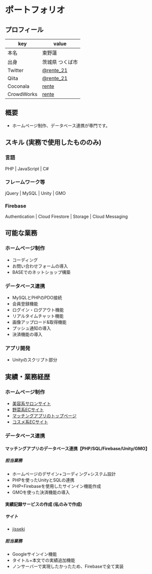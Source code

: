 # ポートフォリオ

## プロフィール

|key|value|
|----|----|
|本名|東野蓮|
|出身|茨城県 つくば市|
|Twitter|[@rente_21](https://twitter.com/rente_21)|
|Qiita|[@rente_21](https://qiita.com/rente_21)|
|Coconala|[rente](https://profile.coconala.com/users/1555261)|
|CrowdWorks|[rente](https://crowdworks.jp/public/employees/3099420?ref=mypage_nav1_account)|

## 概要

- ホームページ制作、データベース連携が専門です。

## スキル (実務で使用したもののみ)

### 言語

PHP | JavaScript | C#

### フレームワーク等

jQuery | MySQL | Unity | GMO

### Firebase

Authentication | Cloud Firestore | Storage | Cloud Messaging

## 可能な業務

### ホームページ制作
- コーディング
- お問い合わせフォームの導入
- BASEでのネットショップ構築

### データベース連携
- MySQLとPHPのPDO接続
- 会員登録機能
- ログイン・ログアウト機能
- リアルタイムチャット機能
- 画像アップロード&取得機能
- プッシュ通知の導入
- 決済機能の導入

### アプリ開発
- Unityのスクリプト部分

## 実績・業務経歴

### ホームページ制作

- [美容系サロンサイト](https://charm-plus.tokyo)
- [野菜系ECサイト](https://vezima.buyshop.jp)
- [マッチングアプリのトップページ](https://paypapa.jp)
- [コスメ系ECサイト](https://bestnetkyuus.shopselect.net)

### データベース連携

#### マッチングアプリのデータベース連携【PHP/SQL/Firebase/Unity/GMO】

##### 担当業務
- ホームページのデザイン+コーディング+システム設計
- PHPを使ったUnityとSQLの連携
- PHP+Firebaseを使用したサインイン機能作成
- GMOを使った決済機能の導入

#### 実績記録サービスの作成 (私のみで作成)

##### サイト
- [jisseki](https://jisseki.xyz)

##### 担当業務
- Googleサインイン機能
- タイトル+本文での実績追加機能
- ノンサーバーで実現したかったため、Firebaseで全て実装
